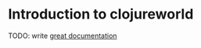 # Introduction to clojureworld

TODO: write [great documentation](http://jacobian.org/writing/great-documentation/what-to-write/)

